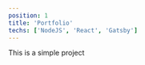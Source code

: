 ```yaml
---
position: 1
title: 'Portfolio'
techs: ['NodeJS', 'React', 'Gatsby']
---
```


This is a simple project
